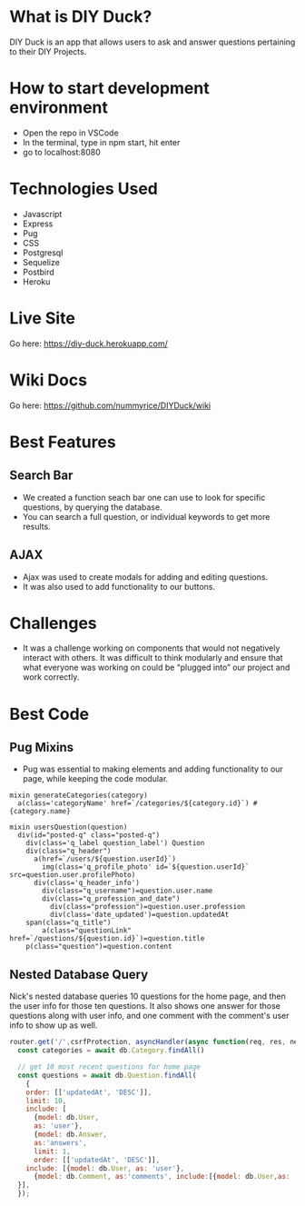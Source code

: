 
# What is DIY Duck?

DIY Duck is an app that allows users to ask and answer questions pertaining to their DIY Projects.

# How to start development environment

- Open the repo in VSCode
- In the terminal, type in npm start, hit enter
- go to localhost:8080

# Technologies Used

- Javascript
- Express
- Pug
- CSS
- Postgresql
- Sequelize
- Postbird
- Heroku

# Live Site

Go here: https://diy-duck.herokuapp.com/

# Wiki Docs

Go here: https://github.com/nummyrice/DIYDuck/wiki

# Best Features

## Search Bar
- We created a function seach bar one can use to look for specific questions, by querying the database.
- You can search a full question, or individual keywords to get more results.

## AJAX
- Ajax was used to create modals for adding and editing questions.
- It was also used to add functionality to our buttons.

# Challenges

- It was a challenge working on components that would not negatively interact with others. It was difficult to think modularly and ensure that what everyone was working on could be “plugged into” our project and work correctly.

# Best Code

## Pug Mixins
- Pug was essential to making elements and adding functionality to our page, while keeping the code modular.

```pug
mixin generateCategories(category)
  a(class='categoryName' href=`/categories/${category.id}`) #{category.name}

mixin usersQuestion(question)
  div(id="posted-q" class="posted-q")
    div(class='q_label question_label') Question
    div(class="q_header")
      a(href=`/users/${question.userId}`)
        img(class='q_profile_photo' id=`${question.userId}` src=question.user.profilePhoto)
      div(class='q_header_info')
        div(class="q_username")=question.user.name
        div(class="q_profession_and_date")
          div(class="profession")=question.user.profession
          div(class='date_updated')=question.updatedAt
    span(class="q_title")
        a(class="questionLink" href=`/questions/${question.id}`)=question.title
    p(class="question")=question.content
```

## Nested Database Query

Nick's nested database queries 10 questions for the home page, and then the user info for those ten questions. It also shows one answer for those questions along with user info, and one comment with the comment's user info to show up as well.

```js
router.get('/',csrfProtection, asyncHandler(async function(req, res, next) {
  const categories = await db.Category.findAll()

  // get 10 most recent questions for home page
  const questions = await db.Question.findAll(
    {
    order: [['updatedAt', 'DESC']],
    limit: 10,
    include: [
      {model: db.User,
      as: 'user'},
      {model: db.Answer,
      as:'answers',
      limit: 1,
      order: [['updatedAt', 'DESC']],
    include: [{model: db.User, as: 'user'},
      {model: db.Comment, as:'comments', include:[{model: db.User,as: 'user' }]}],
  }],
  });
```
